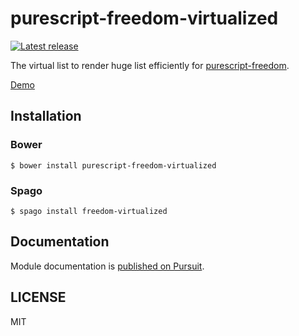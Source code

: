 # purescript-freedom-virtualized

[![Latest release](http://img.shields.io/github/release/purescript-freedom/purescript-freedom-virtualized.svg)](https://github.com/purescript-freedom/purescript-freedom-virtualized/releases)

The virtual list to render huge list efficiently for [purescript-freedom](https://github.com/purescript-freedom/purescript-freedom).

[Demo](https://purescript-freedom.github.io/purescript-freedom-virtualized/)

## Installation

### Bower

```
$ bower install purescript-freedom-virtualized
```

### Spago

```
$ spago install freedom-virtualized
```

## Documentation

Module documentation is [published on Pursuit](http://pursuit.purescript.org/packages/purescript-freedom-virtualized).

## LICENSE

MIT
